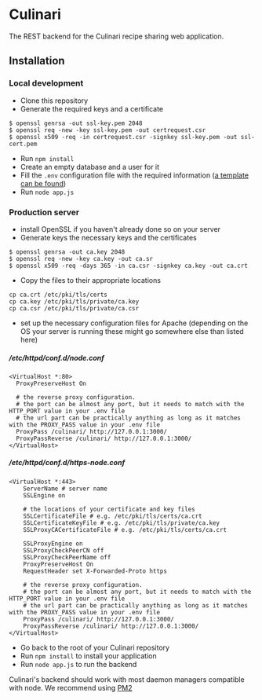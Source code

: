 # Culinari

The REST backend for the Culinari recipe sharing web application.

## Installation

### Local development
* Clone this repository
* Generate the required keys and a certificate

```
$ openssl genrsa -out ssl-key.pem 2048
$ openssl req -new -key ssl-key.pem -out certrequest.csr
$ openssl x509 -req -in certrequest.csr -signkey ssl-key.pem -out ssl-cert.pem
```
* Run `npm install`
* Create an empty database and a user for it
* Fill the `.env` configuration file with the required information ([a template can be found](.env.template))
* Run `node app.js`

### Production server
* install OpenSSL if you haven't already done so on your server
* Generate keys the necessary keys and the certificates
```
$ openssl genrsa -out ca.key 2048
$ openssl req -new -key ca.key -out ca.sr
$ openssl x509 -req -days 365 -in ca.csr -signkey ca.key -out ca.crt
```

* Copy the files to their appropriate locations
```
cp ca.crt /etc/pki/tls/certs
cp ca.key /etc/pki/tls/private/ca.key
cp ca.csr /etc/pki/tls/private/ca.csr
```

* set up the necessary configuration files for Apache (depending on the OS your server is running these might go somewhere else than listed here)

##### /etc/httpd/conf.d/node.conf
```
<VirtualHost *:80>
  ProxyPreserveHost On

  # the reverse proxy configuration.
  # the port can be almost any port, but it needs to match with the HTTP_PORT value in your .env file
  # the url part can be practically anything as long as it matches with the PROXY_PASS value in your .env file
  ProxyPass /culinari/ http://127.0.0.1:3000/
  ProxyPassReverse /culinari/ http://127.0.0.1:3000/
</VirtualHost>
```

##### /etc/httpd/conf.d/https-node.conf
```
<VirtualHost *:443>
    ServerName # server name
    SSLEngine on

    # the locations of your certificate and key files
    SSLCertificateFile # e.g. /etc/pki/tls/certs/ca.crt
    SSLCertificateKeyFile # e.g. /etc/pki/tls/private/ca.key
    SSLProxyCACertificateFile # e.g. /etc/pki/tls/certs/ca.crt

    SSLProxyEngine on
    SSLProxyCheckPeerCN off
    SSLProxyCheckPeerName off
    ProxyPreserveHost On
    RequestHeader set X-Forwarded-Proto https

    # the reverse proxy configuration.
    # the port can be almost any port, but it needs to match with the HTTP_PORT value in your .env file
    # the url part can be practically anything as long as it matches with the PROXY_PASS value in your .env file
    ProxyPass /culinari/ http://127.0.0.1:3000/
    ProxyPassReverse /culinari/ http://127.0.0.1:3000/
</VirtualHost>
```

* Go back to the root of your Culinari repository
* Run `npm install` to install your application
* Run `node app.js` to run the backend

Culinari's backend should work with most daemon managers compatible with node. We recommend using [PM2](https://pm2.keymetrics.io/)